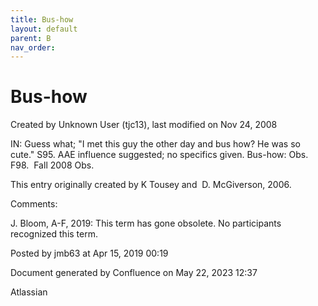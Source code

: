 ```yaml
---
title: Bus-how
layout: default
parent: B
nav_order:
---
```


# Bus-how

Created by  Unknown User (tjc13), last modified on Nov 24, 2008

IN: Guess what; &quot;I met this guy the other day and bus how? He was so cute.&quot; S95. AAE influence suggested; no specifics given. Bus-how: Obs. F98.  Fall 2008 Obs.

This entry originally created by K Tousey and  D. McGiverson, 2006.

Comments:

J. Bloom, A-F, 2019: This term has gone obsolete. No participants recognized this term. 

Posted by jmb63 at Apr 15, 2019 00:19

Document generated by Confluence on May 22, 2023 12:37

Atlassian
